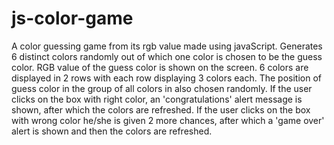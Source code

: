 # js-color-game
A color guessing game from its rgb value made using javaScript.
Generates 6 distinct colors randomly out of which one color is chosen to be the guess color.
RGB value of the guess color is shown on the screen.
6 colors are displayed in 2 rows with each row displaying 3 colors each.
The position of guess color in the group of all colors in also chosen randomly.
If the user clicks on the box with right color, an 'congratulations' alert message is shown, after which the colors are refreshed.
If the user clicks on the box with wrong color he/she is given 2 more chances, after which a 'game over' alert is shown and then the colors are refreshed. 
